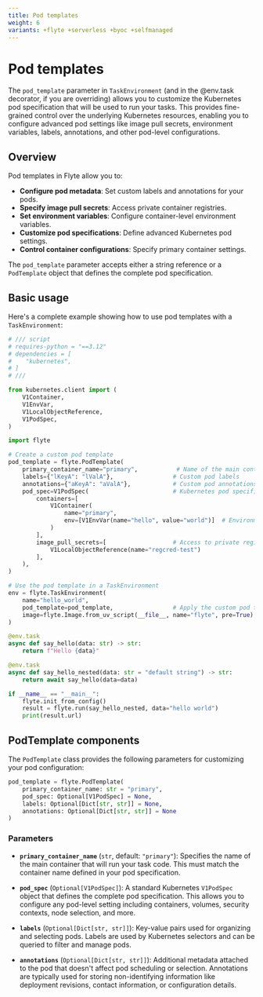 ```yaml
---
title: Pod templates
weight: 6
variants: +flyte +serverless +byoc +selfmanaged
---
```


# Pod templates

The `pod_template` parameter in `TaskEnvironment` (and in the @env.task decorator, if you are overriding) allows you to customize the Kubernetes pod specification that will be used to run your tasks.
This provides fine-grained control over the underlying Kubernetes resources, enabling you to configure advanced pod settings like image pull secrets, environment variables, labels, annotations, and other pod-level configurations.

## Overview

Pod templates in Flyte allow you to:

- **Configure pod metadata**: Set custom labels and annotations for your pods.
- **Specify image pull secrets**: Access private container registries.
- **Set environment variables**: Configure container-level environment variables.
- **Customize pod specifications**: Define advanced Kubernetes pod settings.
- **Control container configurations**: Specify primary container settings.

The `pod_template` parameter accepts either a string reference or a `PodTemplate` object that defines the complete pod specification.

## Basic usage

Here's a complete example showing how to use pod templates with a `TaskEnvironment`:

```python
# /// script
# requires-python = "==3.12"
# dependencies = [
#    "kubernetes",
# ]
# ///

from kubernetes.client import (
    V1Container,
    V1EnvVar,
    V1LocalObjectReference,
    V1PodSpec,
)

import flyte

# Create a custom pod template
pod_template = flyte.PodTemplate(
    primary_container_name="primary",           # Name of the main container
    labels={"lKeyA": "lValA"},                 # Custom pod labels
    annotations={"aKeyA": "aValA"},            # Custom pod annotations
    pod_spec=V1PodSpec(                        # Kubernetes pod specification
        containers=[
            V1Container(
                name="primary",
                env=[V1EnvVar(name="hello", value="world")]  # Environment variables
            )
        ],
        image_pull_secrets=[                   # Access to private registries
            V1LocalObjectReference(name="regcred-test")
        ],
    ),
)

# Use the pod template in a TaskEnvironment
env = flyte.TaskEnvironment(
    name="hello_world",
    pod_template=pod_template,                 # Apply the custom pod template
    image=flyte.Image.from_uv_script(__file__, name="flyte", pre=True),
)

@env.task
async def say_hello(data: str) -> str:
    return f"Hello {data}"

@env.task
async def say_hello_nested(data: str = "default string") -> str:
    return await say_hello(data=data)

if __name__ == "__main__":
    flyte.init_from_config()
    result = flyte.run(say_hello_nested, data="hello world")
    print(result.url)
```

## PodTemplate components

The `PodTemplate` class provides the following parameters for customizing your pod configuration:

```python
pod_template = flyte.PodTemplate(
    primary_container_name: str = "primary",
    pod_spec: Optional[V1PodSpec] = None,
    labels: Optional[Dict[str, str]] = None,
    annotations: Optional[Dict[str, str]] = None
)
```

### Parameters

- **`primary_container_name`** (`str`, default: `"primary"`): Specifies the name of the main container that will run your task code. This must match the container name defined in your pod specification.

- **`pod_spec`** (`Optional[V1PodSpec]`): A standard Kubernetes `V1PodSpec` object that defines the complete pod specification. This allows you to configure any pod-level setting including containers, volumes, security contexts, node selection, and more.

- **`labels`** (`Optional[Dict[str, str]]`): Key-value pairs used for organizing and selecting pods. Labels are used by Kubernetes selectors and can be queried to filter and manage pods.

- **`annotations`** (`Optional[Dict[str, str]]`): Additional metadata attached to the pod that doesn't affect pod scheduling or selection. Annotations are typically used for storing non-identifying information like deployment revisions, contact information, or configuration details.
